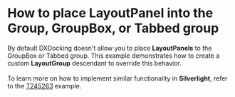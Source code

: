 # How to place LayoutPanel into the Group, GroupBox, or Tabbed group


<p>By default DXDocking doesn't allow you to place <strong>LayoutPanels</strong> to the GroupBox or Tabbed group. This example demonstrates how to create a custom <strong>LayoutGroup</strong> descendant to override this behavior.<br /><br />To learn more on how to implement similar functionality in <strong>Silverlight</strong>, refer to the <a href="https://www.devexpress.com/Support/Center/p/T245263">T245263</a> example.</p>

<br/>


